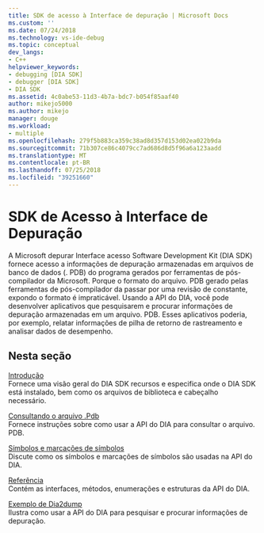 ```yaml
---
title: SDK de acesso à Interface de depuração | Microsoft Docs
ms.custom: ''
ms.date: 07/24/2018
ms.technology: vs-ide-debug
ms.topic: conceptual
dev_langs:
- C++
helpviewer_keywords:
- debugging [DIA SDK]
- debugger [DIA SDK]
- DIA SDK
ms.assetid: 4c0abe53-11d3-4b7a-bdc7-b054f85aaf40
author: mikejo5000
ms.author: mikejo
manager: douge
ms.workload:
- multiple
ms.openlocfilehash: 279f5b883ca359c38ad8d357d153d02ea022b9da
ms.sourcegitcommit: 71b307ce86c4079cc7ad686d8d5f96a6a123aadd
ms.translationtype: MT
ms.contentlocale: pt-BR
ms.lasthandoff: 07/25/2018
ms.locfileid: "39251660"
---
```

# <a name="debug-interface-access-sdk"></a>SDK de Acesso à Interface de Depuração

A Microsoft depurar Interface acesso Software Development Kit (DIA SDK) fornece acesso a informações de depuração armazenadas em arquivos de banco de dados (. PDB) do programa gerados por ferramentas de pós-compilador da Microsoft. Porque o formato do arquivo. PDB gerado pelas ferramentas de pós-compilador da passar por uma revisão de constante, expondo o formato é impraticável. Usando a API do DIA, você pode desenvolver aplicativos que pesquisarem e procurar informações de depuração armazenadas em um arquivo. PDB. Esses aplicativos poderia, por exemplo, relatar informações de pilha de retorno de rastreamento e analisar dados de desempenho.

## <a name="in-this-section"></a>Nesta seção

[Introdução](../../debugger/debug-interface-access/getting-started-debug-interface-access-sdk.md)  
Fornece uma visão geral do DIA SDK recursos e especifica onde o DIA SDK está instalado, bem como os arquivos de biblioteca e cabeçalho necessário.

[Consultando o arquivo .Pdb](../../debugger/debug-interface-access/querying-the-dot-pdb-file.md)  
Fornece instruções sobre como usar a API do DIA para consultar o arquivo. PDB.

[Símbolos e marcações de símbolos](../../debugger/debug-interface-access/symbols-and-symbol-tags.md)  
Discute como os símbolos e marcações de símbolos são usadas na API do DIA.

[Referência](../../debugger/debug-interface-access/debug-interface-access-sdk-reference.md)  
Contém as interfaces, métodos, enumerações e estruturas da API do DIA.

[Exemplo de Dia2dump](../../debugger/debug-interface-access/dia2dump-sample.md)  
Ilustra como usar a API do DIA para pesquisar e procurar informações de depuração.
